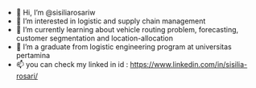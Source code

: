 - 👋 Hi, I’m @sisiliarosariw
- 👀 I’m interested in logistic and supply chain management
- 🌱 I’m currently learning about vehicle routing problem, forecasting, customer segmentation and location-allocation
- 💞️ I’m a graduate from logistic engineering program at universitas pertamina
- 📫 you can check my linked in id : https://www.linkedin.com/in/sisilia-rosari/

<!---
sisiliarosariw/sisiliarosariw is a ✨ special ✨ repository because its `README.md` (this file) appears on your GitHub profile.
You can click the Preview link to take a look at your changes.
--->
